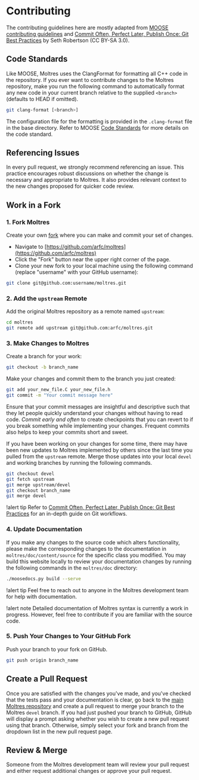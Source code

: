 # Contributing

The contributing guidelines here are mostly adapted from
[MOOSE contributing guidelines](https://mooseframework.inl.gov/framework/contributing.html) and
[Commit Often, Perfect Later, Publish Once: Git Best Practices](https://sethrobertson.github.io/GitBestPractices/)
by Seth Robertson (CC BY-SA 3.0).

## Code Standards

Like MOOSE, Moltres uses the ClangFormat for formatting all C++ code in the repository. If you
ever want to contribute changes to the Moltres repository, make you run the following command
to automatically format any new code in your current branch relative to the supplied `<branch>`
(defaults to HEAD if omitted).

```bash
git clang-format [<branch>]
```

The configuration file for the formatting is provided in the `.clang-format` file in the base
directory. Refer to MOOSE [Code Standards](https://mooseframework.inl.gov/sqa/framework_scs.html)
for more details on the code standard.

## Referencing Issues

In every pull request, we strongly recommend referencing an issue. This practice encourages robust
discussions on whether the change is necessary and appropriate to Moltres. It also provides
relevant context to the new changes proposed for quicker code review.

## Work in a Fork

### 1. Fork Moltres

Create your own [fork](https://docs.github.com/en/get-started/quickstart/fork-a-repo) where you can
make and commit your set of changes.

- Navigate to [https://github.com/arfc/moltres](https://github.com/arfc/moltres)
- Click the "Fork" button near the upper right corner of the page.
- Clone your new fork to your local machine using the following command (replace "username" with
  your GitHub username):


```bash
git clone git@github.com:username/moltres.git
```

### 2. Add the `upstream` Remote

Add the original Moltres repository as a remote named `upstream`:

```bash
cd moltres
git remote add upstream git@github.com:arfc/moltres.git
```

### 3. Make Changes to Moltres

Create a branch for your work:

```bash
git checkout -b branch_name
```

Make your changes and commit them to the branch you just created:

```bash
git add your_new_file.C your_new_file.h
git commit -m "Your commit message here"
```

Ensure that your commit messages are insightful and descriptive such that they let people quickly
understand your changes without having to read code. *Commit early and often* to create checkpoints
that you can revert to if you break something while implementing your changes. Frequent commits
also helps to keep your commits short and sweet.

If you have been working on your changes for some time, there may have been new updates to Moltres
implemented by others since the last time you pulled from the `upstream` remote. Merge those
updates into your local `devel` and working branches by running the following commands.

```bash
git checkout devel
git fetch upstream
git merge upstream/devel
git checkout branch_name
git merge devel
```

!alert tip
Refer to
[Commit Often, Perfect Later, Publish Once: Git Best Practices](https://sethrobertson.github.io/GitBestPractices/)
for an in-depth guide on Git workflows.

### 4. Update Documentation

If you make any changes to the source code which alters functionality, please make
the corresponding changes to the documentation in `moltres/doc/content/source` for the specific
class you modified. You may build this website locally to review your documentation
changes by running the following commands in the `moltres/doc` directory:

```bash
./moosedocs.py build --serve
```

!alert tip
Feel free to reach out to anyone in the Moltres development team for help with documentation.

!alert note
Detailed documentation of Moltres syntax is currently a work in progress. However, feel free to
contribute if you are familiar with the source code.

### 5. Push Your Changes to Your GitHub Fork

Push your branch to your fork on GitHub.

```bash
git push origin branch_name
```

## Create a Pull Request

Once you are satisfied with the changes you've made, 
and you've checked that the tests pass and your documentation is clear, 
go back to the [main Moltres repository](https://github.com/arfc/moltres) and create a pull request 
to merge your branch to the Moltres `devel` branch. If you had just pushed your branch to GitHub,
GitHub will display a prompt asking whether you wish to create a new pull request using that
branch. Otherwise, simply select your fork and branch from the dropdown list in the new pull
request page.

## Review & Merge

Someone from the Moltres development team will review your pull request and either request
additional changes or approve your pull request.
